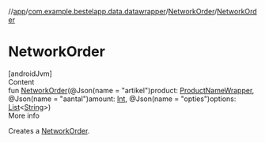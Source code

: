 //[app](../../index.md)/[com.example.bestelapp.data.datawrapper](../index.md)/[NetworkOrder](index.md)/[NetworkOrder](-network-order.md)



# NetworkOrder  
[androidJvm]  
Content  
fun [NetworkOrder](-network-order.md)(@Json(name = "artikel")product: [ProductNameWrapper](../-product-name-wrapper/index.md), @Json(name = "aantal")amount: [Int](https://kotlinlang.org/api/latest/jvm/stdlib/kotlin/-int/index.html), @Json(name = "opties")options: [List](https://kotlinlang.org/api/latest/jvm/stdlib/kotlin.collections/-list/index.html)<[String](https://kotlinlang.org/api/latest/jvm/stdlib/kotlin/-string/index.html)>)  
More info  


Creates a [NetworkOrder](index.md).

  



